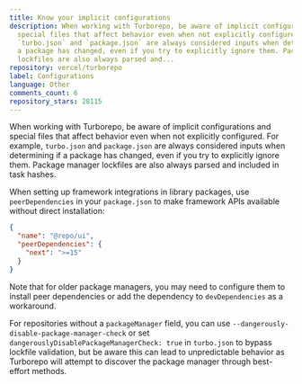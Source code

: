 ```yaml
---
title: Know your implicit configurations
description: When working with Turborepo, be aware of implicit configurations and
  special files that affect behavior even when not explicitly configured. For example,
  `turbo.json` and `package.json` are always considered inputs when determining if
  a package has changed, even if you try to explicitly ignore them. Package manager
  lockfiles are also always parsed and...
repository: vercel/turborepo
label: Configurations
language: Other
comments_count: 6
repository_stars: 28115
---
```


When working with Turborepo, be aware of implicit configurations and special files that affect behavior even when not explicitly configured. For example, `turbo.json` and `package.json` are always considered inputs when determining if a package has changed, even if you try to explicitly ignore them. Package manager lockfiles are also always parsed and included in task hashes.

When setting up framework integrations in library packages, use `peerDependencies` in your `package.json` to make framework APIs available without direct installation:

```json
{
  "name": "@repo/ui",
  "peerDependencies": {
    "next": ">=15"
  }
}
```

Note that for older package managers, you may need to configure them to install peer dependencies or add the dependency to `devDependencies` as a workaround.

For repositories without a `packageManager` field, you can use `--dangerously-disable-package-manager-check` or set `dangerouslyDisablePackageManagerCheck: true` in `turbo.json` to bypass lockfile validation, but be aware this can lead to unpredictable behavior as Turborepo will attempt to discover the package manager through best-effort methods.